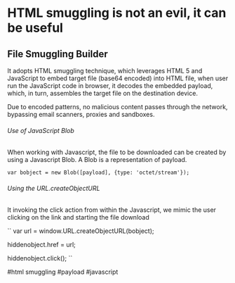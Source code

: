 # HTML smuggling is not an evil, it can be useful

## File Smuggling Builder
It adopts HTML smuggling technique, which leverages HTML 5 and JavaScript to embed target file (base64 encoded) into HTML file, when user run the JavaScript code in browser, it decodes the embedded payload, which, in turn, assembles the target file on the destination device.

Due to encoded patterns, no malicious content passes through the network, bypassing email scanners, proxies and sandboxes.

###### Use of JavaScript Blob
When working with Javascript, the file to be downloaded can be created by using a Javascript Blob. A Blob is a representation of payload.

``var bobject = new Blob([payload], {type: 'octet/stream'});``

###### Using the URL.createObjectURL
It invoking the click action from within the Javascript, we mimic the user clicking on the link and starting the file download

``
var url = window.URL.createObjectURL(bobject);

hiddenobject.href = url;

hiddenobject.click();
``




#html smuggling
#payload
#javascript

